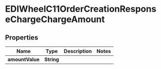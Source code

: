 

# EDIWheelC11OrderCreationResponseChargeChargeAmount


## Properties

| Name | Type | Description | Notes |
|------------ | ------------- | ------------- | -------------|
|**amountValue** | **String** |  |  |



